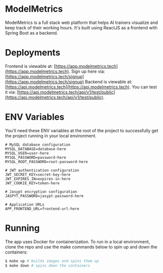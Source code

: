 # ModelMetrics

ModelMetrics is a full stack web platform that helps AI trainers visualize and keep track of their working hours. It's built using ReactJS as a frontend with Spring Boot as a backend.

# Deployments

Frontend is viewable at: [https://app.modelmetrics.tech](https://app.modelmetrics.tech). Sign up here via: [https://app.modelmetrics.tech/signup](https://app.modelmetrics.tech/signup)
Backend is viewable at: [https://api.modelmetrics.tech](https://api.modelmetrics.tech). You can test it via: [https://api.modelmetrics.tech/api/v1/test/public](https://api.modelmetrics.tech/api/v1/test/public).

# ENV Variables

You'll need these ENV variables at the root of the project to successfully get the project running in your local environment.

```
# MySQL database configuration
MYSQL_DATABASE=database-here
MYSQL_USER=user-here
MYSQL_PASSWORD=password-here
MYSQL_ROOT_PASSWORD=root-password-here

# JWT authentication configuration
JWT_SECRET_KEY=secret-key-here
JWT_EXPIRES_IN=expires-in-here
JWT_COOKIE_KEY=token-here

# Jasypt encryption configuration
JASPYT_PASSWORD=jasypt-password-here

# Application URLs
APP_FRONTEND_URL=frontend-url-here
```

# Running

The app uses Docker for containerization. To run in a local environment, clone the repo and use the make commands below to spin up and down the containers:

```bash
$ make up # builds images and spins them up
$ make down # spins down the containers
```
